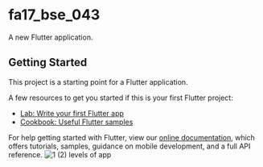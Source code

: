 # fa17_bse_043

A new Flutter application.

## Getting Started

This project is a starting point for a Flutter application.

A few resources to get you started if this is your first Flutter project:

- [Lab: Write your first Flutter app](https://flutter.dev/docs/get-started/codelab)
- [Cookbook: Useful Flutter samples](https://flutter.dev/docs/cookbook)

For help getting started with Flutter, view our
[online documentation](https://flutter.dev/docs), which offers tutorials,
samples, guidance on mobile development, and a full API reference.
![1 (2)](https://user-images.githubusercontent.com/74776168/101243915-1fb1dd80-3725-11eb-9cb5-83c379e0c230.png)
levels of app
